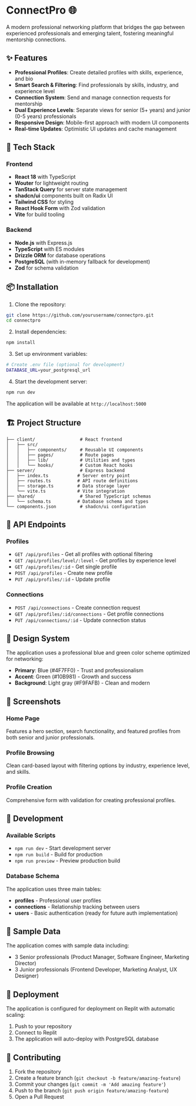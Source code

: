 # ConnectPro 🌐

A modern professional networking platform that bridges the gap between experienced professionals and emerging talent, fostering meaningful mentorship connections.

## ✨ Features

- **Professional Profiles**: Create detailed profiles with skills, experience, and bio
- **Smart Search & Filtering**: Find professionals by skills, industry, and experience level
- **Connection System**: Send and manage connection requests for mentorship
- **Dual Experience Levels**: Separate views for senior (5+ years) and junior (0-5 years) professionals
- **Responsive Design**: Mobile-first approach with modern UI components
- **Real-time Updates**: Optimistic UI updates and cache management

## 🚀 Tech Stack

### Frontend
- **React 18** with TypeScript
- **Wouter** for lightweight routing
- **TanStack Query** for server state management
- **shadcn/ui** components built on Radix UI
- **Tailwind CSS** for styling
- **React Hook Form** with Zod validation
- **Vite** for build tooling

### Backend
- **Node.js** with Express.js
- **TypeScript** with ES modules
- **Drizzle ORM** for database operations
- **PostgreSQL** (with in-memory fallback for development)
- **Zod** for schema validation

## 📦 Installation

1. Clone the repository:
```bash
git clone https://github.com/yourusername/connectpro.git
cd connectpro
```

2. Install dependencies:
```bash
npm install
```

3. Set up environment variables:
```bash
# Create .env file (optional for development)
DATABASE_URL=your_postgresql_url
```

4. Start the development server:
```bash
npm run dev
```

The application will be available at `http://localhost:5000`

## 🏗️ Project Structure

```
├── client/                 # React frontend
│   ├── src/
│   │   ├── components/     # Reusable UI components
│   │   ├── pages/          # Route pages
│   │   ├── lib/            # Utilities and types
│   │   └── hooks/          # Custom React hooks
├── server/                 # Express backend
│   ├── index.ts           # Server entry point
│   ├── routes.ts          # API route definitions
│   ├── storage.ts         # Data storage layer
│   └── vite.ts            # Vite integration
├── shared/                 # Shared TypeScript schemas
│   └── schema.ts          # Database schema and types
└── components.json         # shadcn/ui configuration
```

## 🎯 API Endpoints

### Profiles
- `GET /api/profiles` - Get all profiles with optional filtering
- `GET /api/profiles/level/:level` - Get profiles by experience level
- `GET /api/profiles/:id` - Get single profile
- `POST /api/profiles` - Create new profile
- `PUT /api/profiles/:id` - Update profile

### Connections
- `POST /api/connections` - Create connection request
- `GET /api/profiles/:id/connections` - Get profile connections
- `PUT /api/connections/:id` - Update connection status

## 🎨 Design System

The application uses a professional blue and green color scheme optimized for networking:

- **Primary**: Blue (#4F7FF0) - Trust and professionalism
- **Accent**: Green (#10B981) - Growth and success
- **Background**: Light gray (#F9FAFB) - Clean and modern

## 📱 Screenshots

### Home Page
Features a hero section, search functionality, and featured profiles from both senior and junior professionals.

### Profile Browsing
Clean card-based layout with filtering options by industry, experience level, and skills.

### Profile Creation
Comprehensive form with validation for creating professional profiles.

## 🔧 Development

### Available Scripts
- `npm run dev` - Start development server
- `npm run build` - Build for production
- `npm run preview` - Preview production build

### Database Schema

The application uses three main tables:
- **profiles** - Professional user profiles
- **connections** - Relationship tracking between users
- **users** - Basic authentication (ready for future auth implementation)

## 🌟 Sample Data

The application comes with sample data including:
- 3 Senior professionals (Product Manager, Software Engineer, Marketing Director)
- 3 Junior professionals (Frontend Developer, Marketing Analyst, UX Designer)

## 🚀 Deployment

The application is configured for deployment on Replit with automatic scaling:

1. Push to your repository
2. Connect to Replit
3. The application will auto-deploy with PostgreSQL database

## 🤝 Contributing

1. Fork the repository
2. Create a feature branch (`git checkout -b feature/amazing-feature`)
3. Commit your changes (`git commit -m 'Add amazing feature'`)
4. Push to the branch (`git push origin feature/amazing-feature`)
5. Open a Pull Request



